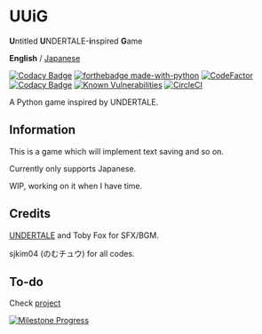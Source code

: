 
# UUiG

**U**ntitled **U**NDERTALE-**i**nspired **G**ame

**English** / [Japanese](README-ja.md)

[![Codacy Badge](https://api.codacy.com/project/badge/Grade/5b481779574d43c1970889e683dc38af)](https://app.codacy.com/gh/sjkim04/uuig?utm_source=github.com&utm_medium=referral&utm_content=sjkim04/uuig&utm_campaign=Badge_Grade_Settings)
[![forthebadge made-with-python](http://ForTheBadge.com/images/badges/made-with-python.svg)](https://www.python.org/)
[![CodeFactor](https://www.codefactor.io/repository/github/sjkim04/uuig/badge)](https://www.codefactor.io/repository/github/sjkim04/uuig)
[![Codacy Badge](https://app.codacy.com/project/badge/Grade/e75e8650e403455da9e3380f101d2af6)](https://www.codacy.com/gh/sjkim04/uuig/dashboard?utm_source=github.com&amp;utm_medium=referral&amp;utm_content=sjkim04/uuig&amp;utm_campaign=Badge_Grade)
[![Known Vulnerabilities](https://snyk.io/test/github/sjkim04/uuig/badge.svg)](https://snyk.io/test/github/sjkim04/uuig)
[![CircleCI](https://circleci.com/gh/sjkim04/uuig/tree/main.svg?style=shield)](https://circleci.com/gh/sjkim04/uuig/tree/main)

A Python game inspired by UNDERTALE.

## Information

This is a game which will implement text saving and so on.

Currently only supports Japanese.

WIP, working on it when I have time.

## Credits

[UNDERTALE](https://undertale.com) and Toby Fox for SFX/BGM.

sjkim04 (のむチュウ) for all codes.

## To-do

Check [project][p2]

[![Milestone Progress](https://badgen.net/github/milestones/sjkim04/uuig/1)](https://github.com/sjkim04/uuig/milestones/1)

[p2]: /../../projects/2
